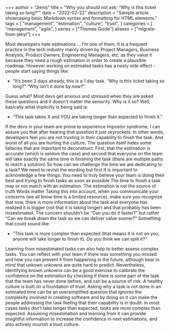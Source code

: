 +++
author = "Jlenis"
title = "Why you should not ask: “Why is this ticket taking so long?”"
date = "2022-02-22"
description = "Sample article showcasing basic Markdown syntax and formatting for HTML elements."
tags = [
    "management",
    "estimation",
    "culture",
    "trust",
]
categories = [
    "management",
    "agile",
]
series = ["Themes Guide"]
aliases = ["migrate-from-jekyl"]
+++

Most developers hate estimations … I’m one of them. It is a frequent practice in the tech industry mainly driven by Project Managers, Business Analysts, Product Owners, Engineering Managers, etc, as they value it because they need a rough estimation in order to create a plausible roadmap. However working on estimated tasks has a nasty side effect - people start saying things like:
<!--more-->
- “It’s been 3 days already, this is a 1 day task. “Why is this ticket taking so long?” “Why isn't it done by now?”.

Guess what? Most devs get anxious and stressed when they are asked these questions and it doesn't matter the seniority. Why is it so? Well, basically what implicitly is being said is:

- “This task takes X and YOU are taking longer than expected to finish it."

If the devs in your team are prone to experience Impostor syndrome, I can assure you that after hearing that question it just skyrockets. In other words, developers feel you are not trusting in their capability to finish the task. And worst of all you are hurting the culture.
The question itself hides some fallacies that are important to deconstruct. First, that the estimation is accurate (which is seldom the case) and second that everyone on the team will take exactly the same time in finishing the task (there are multiple paths to reach a solution)
So how can we challenge the time we are dedicating to a task? We need to revisit the wording but first It is important to acknowledge a few things:
You need to truly believe your team is doing their best and trying to finish tasks as soon as possible
The time to finish a task may or not match with an estimation. The estimation is not the source of truth
Words matter
Taking this into account, when you communicate your concerns (we all know time is a limited resource), make sure you recognize that now, there is more information about the task and everyone has realized it is bigger (not that it is taking longer) and that probably has been misestimated. The concern shouldn’t be “Can you do it faster?” but rather “Can we break down the task so we can deliver value sooner?”  Something that could sound like:

- ”This task is more complex than expected (that means it is not on you, anyone will take longer to finish it). Do you think we can split it?“

Learning from misestimated tasks can also help to better assess complex tasks. You can reflect with your team if there was something you missed and how you can prevent it from happening in the future, although bear in mind that unkown unkowns are quite hard to predict. Nevertheless, identifying known unkowns can be a good exercise to calibrate the confidence on the estimation by checking if there is some part of the task that the team has never done before, and can be a source of risk.
A healthy culture is built on a foundation of trust. Asking why a task is not done in an estimated time can be an oversimplified question that ignores the complexity involved in creating software and by doing so it can make the people addressing the task feeling that their capability is in doubt. In most cases tasks don’t take longer than expected, tasks are more complex than expected. Assuming misestimation and learning from it can provide insightful information to increase the confidence in next estimations, and also actively nourish a trust culture.
